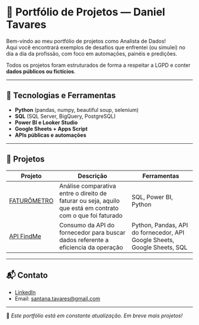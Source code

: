 # 🧠 Portfólio de Projetos — Daniel Tavares

Bem-vindo ao meu portfólio de projetos como Analista de Dados!  
Aqui você encontrará exemplos de desafios que enfrentei (ou simulei) no dia a dia da profissão, com foco em automações, painéis e predições.

Todos os projetos foram estruturados de forma a respeitar a LGPD e conter **dados públicos ou fictícios**.

---

## 🧰 Tecnologias e Ferramentas
- **Python** (pandas, numpy, beautiful soup, selenium)
- **SQL** (SQL Server, BigQuery, PostgreSQL)
- **Power BI e Looker Studio**
- **Google Sheets + Apps Script**
- **APIs públicas e automações**

---

## 📁 Projetos


| Projeto | Descrição | Ferramentas |
|--------|-----------|-------------|
| [FATURÔMETRO](./faturometro/) | Análise comparativa entre o direito de faturar ou seja, aquilo que está em contrato com o que foi faturado | SQL, Power BI, Python |
| [API FindMe](./api_findme/) | Consumo da API do fornecedor para buscar dados referente a eficiencia da operação | Python, Pandas, API do fornecedor, API Google Sheets, Google Sheets, SQL|
---

## 📬 Contato

- [LinkedIn](https://www.linkedin.com/in/daniel-tavares-s/)
- Email: santana.tavares@gmail.com

---

📌 *Este portfólio está em constante atualização. Em breve mais projetos!*

